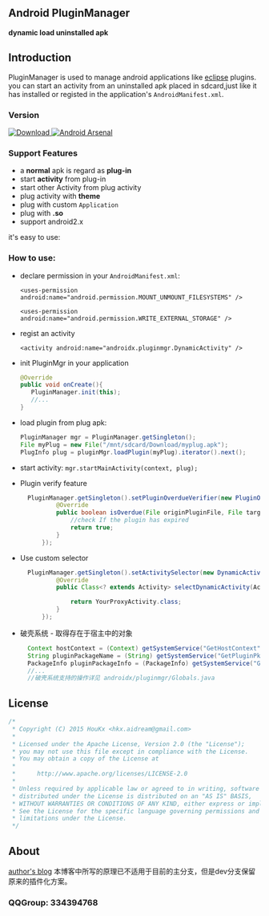## Android PluginManager ##
**dynamic load uninstalled apk**
## Introduction ##
 PluginManager is used to manage android applications like [eclipse](http://eclipse.org/) plugins.
you can start an activity from an uninstalled apk placed in sdcard,just like it has installed or registed in the application's `AndroidManifest.xml`.
### Version
[![Download](https://img.shields.io/badge/PluginManager-0.2.2-brightgreen.svg?style=plastic) ](https://github.com/houkx/android-pluginmgr/archive/master.zip)
[![Android Arsenal](https://img.shields.io/badge/Android%20Arsenal-Android%20PluginManager-brightgreen.svg?style=flat)](https://android-arsenal.com/details/1/1457)
### Support Features
- a **normal** apk is regard as **plug-in**
- start **activity** from plug-in
- start other Activity from plug activity
- plug activity with **theme**
- plug with custom `Application`
- plug with **.so**
- support android2.x

 it's easy to use:
### How to use:

- declare permission in your `AndroidManifest.xml`: 

  `<uses-permission android:name="android.permission.MOUNT_UNMOUNT_FILESYSTEMS" />`

  `<uses-permission android:name="android.permission.WRITE_EXTERNAL_STORAGE" />`

- regist an activity

  `<activity android:name="androidx.pluginmgr.DynamicActivity" />`

- init PluginMgr in your application
  ```java
  @Override
  public void onCreate(){
     PluginManager.init(this);
     //...
  }
  ```


- load plugin from plug apk:
  ```java
  PluginManager mgr = PluginManager.getSingleton();
  File myPlug = new File("/mnt/sdcard/Download/myplug.apk");
  PlugInfo plug = pluginMgr.loadPlugin(myPlug).iterator().next();
  ```
- start activity:
  `
  mgr.startMainActivity(context, plug);
  `


- Plugin verify feature
  ```java
    PluginManager.getSingleton().setPluginOverdueVerifier(new PluginOverdueVerifier() {
            @Override
            public boolean isOverdue(File originPluginFile, File targetExistFile) {
                //check If the plugin has expired
                return true;
            }
        });
  ```

- Use custom selector
  ```java
    PluginManager.getSingleton().setActivitySelector(new DynamicActivitySelector() {
            @Override
            public Class<? extends Activity> selectDynamicActivity(ActivityInfo pluginActivityInfo) {

                return YourProxyActivity.class;
            }
        });
  ```
- 破壳系统 - 取得存在于宿主中的对象

  ```java
    Context hostContext = (Context) getSystemService("GetHostContext");
    String pluginPackageName = (String) getSystemService("GetPluginPkgName");
    PackageInfo pluginPackageInfo = (PackageInfo) getSystemService("GetPluginPkgInfo");
    //...
    //破壳系统支持的操作详见 androidx/pluginmgr/Globals.java
  ```

## License
```java
/*
 * Copyright (C) 2015 HouKx <hkx.aidream@gmail.com>
 *
 * Licensed under the Apache License, Version 2.0 (the "License");
 * you may not use this file except in compliance with the License.
 * You may obtain a copy of the License at
 *
 *      http://www.apache.org/licenses/LICENSE-2.0
 *
 * Unless required by applicable law or agreed to in writing, software
 * distributed under the License is distributed on an "AS IS" BASIS,
 * WITHOUT WARRANTIES OR CONDITIONS OF ANY KIND, either express or implied.
 * See the License for the specific language governing permissions and
 * limitations under the License.
 */
```
## About
[author's blog](http://blog.csdn.net/hkxxx/article/details/42194387)
本博客中所写的原理已不适用于目前的主分支，但是dev分支保留原来的插件化方案。
### QQGroup: 334394768

